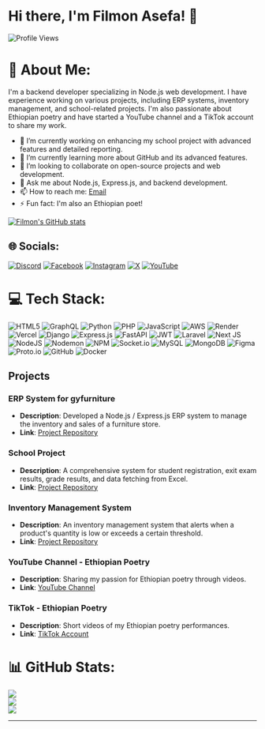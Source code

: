 # Hi there, I'm Filmon Asefa! 👋

![Profile Views](https://komarev.com/ghpvc/?username=filloasefa111&color=blueviolet)

# 💫 About Me:

I'm a backend developer specializing in Node.js web development. I have experience working on various projects, including ERP systems, inventory management, and school-related projects. I'm also passionate about Ethiopian poetry and have started a YouTube channel and a TikTok account to share my work.

- 🔭 I’m currently working on enhancing my school project with advanced features and detailed reporting.
- 🌱 I’m currently learning more about GitHub and its advanced features.
- 👯 I’m looking to collaborate on open-source projects and web development.
- 💬 Ask me about Node.js, Express.js, and backend development.
- 📫 How to reach me: [Email](filloasefa111@gmail.com)
- ⚡ Fun fact: I'm also an Ethiopian poet!



[![Filmon's GitHub stats](https://github-readme-stats.vercel.app/api?username=filloasefa111&count_private=true&show_icons=true&theme=radical&hide_rank=false)](https://github.com/filloasefa111/github-readme-stats)


## 🌐 Socials:
[![Discord](https://img.shields.io/badge/Discord-%237289DA.svg?logo=discord&logoColor=white)](https://discord.gg/https://discord.com/channels/@me) [![Facebook](https://img.shields.io/badge/Facebook-%231877F2.svg?logo=Facebook&logoColor=white)](https://facebook.com/https://www.facebook.com/fillmon.asefa) [![Instagram](https://img.shields.io/badge/Instagram-%23E4405F.svg?logo=Instagram&logoColor=white)](https://instagram.com/https://www.instagram.com/cavenharisen77/) [![X](https://img.shields.io/badge/X-black.svg?logo=X&logoColor=white)](https://x.com/https://x.com/asefa_film24563) [![YouTube](https://img.shields.io/badge/YouTube-%23FF0000.svg?logo=YouTube&logoColor=white)](https://youtube.com/@https://www.youtube.com/@node991) 

# 💻 Tech Stack:
![HTML5](https://img.shields.io/badge/html5-%23E34F26.svg?style=for-the-badge&logo=html5&logoColor=white) ![GraphQL](https://img.shields.io/badge/-GraphQL-E10098?style=for-the-badge&logo=graphql&logoColor=white) ![Python](https://img.shields.io/badge/python-3670A0?style=for-the-badge&logo=python&logoColor=ffdd54) ![PHP](https://img.shields.io/badge/php-%23777BB4.svg?style=for-the-badge&logo=php&logoColor=white) ![JavaScript](https://img.shields.io/badge/javascript-%23323330.svg?style=for-the-badge&logo=javascript&logoColor=%23F7DF1E) ![AWS](https://img.shields.io/badge/AWS-%23FF9900.svg?style=for-the-badge&logo=amazon-aws&logoColor=white) ![Render](https://img.shields.io/badge/Render-%46E3B7.svg?style=for-the-badge&logo=render&logoColor=white) ![Vercel](https://img.shields.io/badge/vercel-%23000000.svg?style=for-the-badge&logo=vercel&logoColor=white) ![Django](https://img.shields.io/badge/django-%23092E20.svg?style=for-the-badge&logo=django&logoColor=white) ![Express.js](https://img.shields.io/badge/express.js-%23404d59.svg?style=for-the-badge&logo=express&logoColor=%2361DAFB) ![FastAPI](https://img.shields.io/badge/FastAPI-005571?style=for-the-badge&logo=fastapi) ![JWT](https://img.shields.io/badge/JWT-black?style=for-the-badge&logo=JSON%20web%20tokens) ![Laravel](https://img.shields.io/badge/laravel-%23FF2D20.svg?style=for-the-badge&logo=laravel&logoColor=white) ![Next JS](https://img.shields.io/badge/Next-black?style=for-the-badge&logo=next.js&logoColor=white) ![NodeJS](https://img.shields.io/badge/node.js-6DA55F?style=for-the-badge&logo=node.js&logoColor=white) ![Nodemon](https://img.shields.io/badge/NODEMON-%23323330.svg?style=for-the-badge&logo=nodemon&logoColor=%BBDEAD) ![NPM](https://img.shields.io/badge/NPM-%23CB3837.svg?style=for-the-badge&logo=npm&logoColor=white) ![Socket.io](https://img.shields.io/badge/Socket.io-black?style=for-the-badge&logo=socket.io&badgeColor=010101) ![MySQL](https://img.shields.io/badge/mysql-4479A1.svg?style=for-the-badge&logo=mysql&logoColor=white) ![MongoDB](https://img.shields.io/badge/MongoDB-%234ea94b.svg?style=for-the-badge&logo=mongodb&logoColor=white) ![Figma](https://img.shields.io/badge/figma-%23F24E1E.svg?style=for-the-badge&logo=figma&logoColor=white) ![Proto.io](https://img.shields.io/badge/Proto.io-161637?style=for-the-badge&logo=proto.io&logoColor=00e5ff) ![GitHub](https://img.shields.io/badge/github-%23121011.svg?style=for-the-badge&logo=github&logoColor=white) ![Docker](https://img.shields.io/badge/docker-%230db7ed.svg?style=for-the-badge&logo=docker&logoColor=white)

## Projects

### ERP System for gyfurniture

- **Description**: Developed a Node.js / Express.js ERP system to manage the inventory and sales of a furniture store.
- **Link**: [Project Repository](https://github.com/your-github-username/gyfurniture-erp)

### School Project

- **Description**: A comprehensive system for student registration, exit exam results, grade results, and data fetching from Excel.
- **Link**: [Project Repository](https://github.com/your-github-username/school-project)

### Inventory Management System

- **Description**: An inventory management system that alerts when a product's quantity is low or exceeds a certain threshold.
- **Link**: [Project Repository](https://github.com/your-github-username/inventory-management-system)

### YouTube Channel - Ethiopian Poetry

- **Description**: Sharing my passion for Ethiopian poetry through videos.
- **Link**: [YouTube Channel](https://www.youtube.com/channel/your-channel-id)

### TikTok - Ethiopian Poetry

- **Description**: Short videos of my Ethiopian poetry performances.
- **Link**: [TikTok Account](https://www.tiktok.com/@your-tiktok-username)

  
# 📊 GitHub Stats:
![](https://github-readme-stats.vercel.app/api?username=filloasefa111&theme=dark&hide_border=true&include_all_commits=true&count_private=true)<br/>
![](https://github-readme-streak-stats.herokuapp.com/?user=filloasefa111&theme=dark&hide_border=true)<br/>
![](https://github-readme-stats.vercel.app/api/top-langs/?username=filloasefa111&theme=dark&hide_border=true&include_all_commits=true&count_private=true&layout=compact)

---


<!-- Proudly created with GPRM ( https://gprm.itsvg.in ) -->
